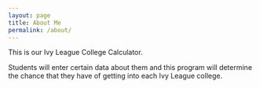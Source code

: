 ```yaml
---
layout: page
title: About Me
permalink: /about/
---
```


This is our Ivy League College Calculator.

Students will enter certain data about them and this program will determine the chance that they have of getting into each Ivy League college.